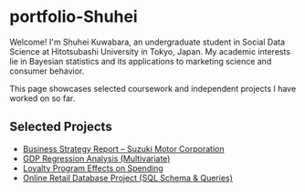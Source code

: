 # portfolio-Shuhei

Welcome! I'm Shuhei Kuwabara, an undergraduate student in Social Data Science at Hitotsubashi University in Tokyo, Japan.  My academic interests lie in Bayesian statistics and its applications to marketing science and consumer behavior.

This page showcases selected coursework and independent projects I have worked on so far.

##  Selected Projects

-  [Business Strategy Report – Suzuki Motor Corporation](./business_strategy_suzuki)
-  [GDP Regression Analysis (Multivariate)](./regression_analysis)
-  [Loyalty Program Effects on Spending](./loyalty_program_report)
-  [Online Retail Database Project (SQL Schema & Queries)](./database_report)
